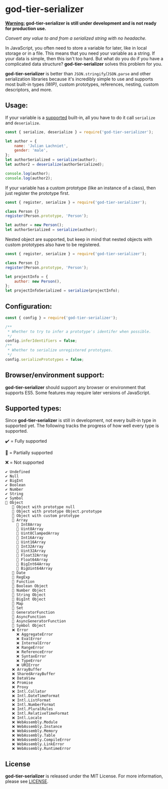# god-tier-serializer

**<ins>Warning:</ins> god-tier-serializer is still under development and is not ready for production use.**

_Convert any value to and from a serialized string with no headache._

In JavaScript, you often need to store a variable for later, like in local storage or in a file. This means that you need your variable as a string. If your data is simple, then this isn't too hard. But what do you do if you have a complicated data structure? **god-tier-serializer** solves this problem for you.

**god-tier-serializer** is better than `JSON.stringify`/`JSON.parse` and other serialization libraries because it's incredibly simple to use and supports most built-in types _(WIP)_, custom prototypes, references, nesting, custom descriptors, and more.

## Usage:

If your variable is a [supported](#supported-types) built-in, all you have to do it call `serialize` and `deserialize`.

```js
const { serialize, deserialize } = require('god-tier-serializer');

let author = {
	name: 'Julian Lachniet',
	gender: 'male',
};
let authorSerialized = serialize(author);
let author2 = deserialize(authorSerialized);

console.log(author);
console.log(author2);
```

If your variable has a custom prototype (like an instance of a class), then just register the prototype first.

```js
const { register, serialize } = require('god-tier-serializer');

class Person {}
register(Person.prototype, 'Person');

let author = new Person();
let authorSerialized = serialize(author);
```

Nested object are supported, but keep in mind that nested objects with custom prototypes also have to be registered.

```js
const { register, serialize } = require('god-tier-serializer');

class Person {}
register(Person.prototype, 'Person');

let projectInfo = {
	author: new Person(),
};
let projectInfoSerialized = serialize(projectInfo);
```

## Configuration:

```ts
const { config } = require('god-tier-serializer');

/**
 * Whether to try to infer a prototype's identifer when possible.
 */
config.inferIdentifiers = false;
/**
 * Whether to serialize unregistered prototypes.
 */
config.serializePrototypes = false;
```

## Browser/environment support:

**god-tier-serializer** should support any browser or environment that supports ES5. Some features may require later versions of JavaScript.

## Supported types:

Since **god-tier-serializer** is still in development, not every built-in type in supported yet. The following tracks the progress of how well every type is supported.

✔️ = Fully supported

📝 = Partially supported

❌ = Not supported

```
✔️ Undefined
✔️ Null
✔️ BigInt
✔️ Boolean
✔️ Number
✔️ String
✔️ Symbol
📝 Object
   📝 Object with prototype null
   📝 Object with prototype Object.prototype
   📝 Object with custom prototype
   📝 Array
     📝 Int8Array
     📝 Uint8Array
     📝 Uint8ClampedArray
     📝 Int16Array
     📝 Uint16Array
     📝 Int32Array
     📝 Uint32Array
     📝 Float32Array
     📝 Float64Array
     📝 BigInt64Array
     📝 BigUint64Array
   📝 Date
   📝 RegExp
   📝 Function
   📝 Boolean Object
   📝 Number Object
   📝 String Object
   📝 BigInt Object
   📝 Map
   📝 Set
   📝 GeneratorFunction
   📝 AsyncFunction
   📝 AsyncGeneratorFunction
   📝 Symbol Object
   ❌ Error
     ❌ AggregateError
     ❌ EvalError
     ❌ InternalError
     ❌ RangeError
     ❌ ReferenceError
     ❌ SyntaxError
     ❌ TypeError
     ❌ URIError
   ❌ ArrayBuffer
   ❌ SharedArrayBuffer
   ❌ DataView
   ❌ Promise
   ❌ Proxy
   ❌ Intl.Collator
   ❌ Intl.DateTimeFormat
   ❌ Intl.ListFormat
   ❌ Intl.NumberFormat
   ❌ Intl.PluralRules
   ❌ Intl.RelativeTimeFormat
   ❌ Intl.Locale
   ❌ WebAssembly.Module
   ❌ WebAssembly.Instance
   ❌ WebAssembly.Memory
   ❌ WebAssembly.Table
   ❌ WebAssembly.CompileError
   ❌ WebAssembly.LinkError
   ❌ WebAssembly.RuntimeError
```

## License

**god-tier-serializer** is released under the MIT License. For more information, please see [LICENSE](https://github.com/jlachniet/god-tier-serializer/blob/main/LICENSE).
